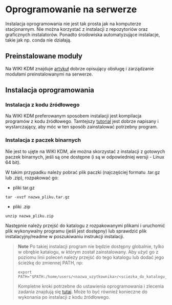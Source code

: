 # Oprogramowanie na serwerze

Instalacja oprogramowania nie jest tak prosta jak na komputerze stacjonarnym. Nie można korzystać z instalacji z repozytoriów oraz graficznych instalatorów. Ponadto środowiska automatyzujące instalacje, takie jak np. conda nie działają.

## Preinstalowane moduły

Na WIKI KDM znajduje [artykuł](https://wiki.man.poznan.pl/kdm/Modu%C5%82y) dobrze opisujący obsługę i zarządzanie modułami preinstalowanymi na serwerze.

## Instalacja oprogramowania

### Instalacja z kodu źródłowego

Na WIKI KDM preferowanym sposobem instalacji jest kompilacja programów z kodu źródłowego. Tamtejszy [tutorial](https://wiki.man.poznan.pl/kdm/Kompilacja_oprogramowania) jest dobrze napisany i wystarczający, aby móc w ten sposób zainstalować potrzebny program.

### Instalacja z paczek binarnych

Nie jest to ujęte na WIKI KDM, ale można skorzystać z instalacji z gotowych paczek binarnych, jeśli są one dostępne (i są w odpowiedniej wersji - Linux 64 bit). 

W takim przypadku należy pobrać plik paczki (najczęściej formatu .tar.gz lub .zip), rozpakować go:

- pliki tar.gz

```
tar -xvzf nazwa_pliku.tar.gz
```

- pliki .zip

```
unzip nazwa_pliku.zip
```

Następnie należy przejść do katalogu z rozpakowanymi plikami i uruchomić plik wykonywalny programu (jeśli jest dostępny) lub sprawdzić plik instalacyjny/readme w poszukiwaniu instrukcji instalacji.

> **Note**
> Po takiej instalacji program nie będzie dostępny globalnie, tylko w obrębie katalogu, w którym został zainstalowany. Aby użyć go z poziomu linii poleceń należy przejść do tego katalogu lub dodać jego ścieżkę do zmiennej PATH, np:
> ```
> export PATH="$PATH:/home/users/<nazwa_uzytkownika>/<sciezka_do_katalogu_z_programem>"
> ```
> Kompletne kroki potrzebne do ustawienia oprogramowania i zlecenia zadania znajdują się [tutaj](./examples/example.sl). 
> Może to być również konieczne do wykonania po instalacji z kodu źródłowego.